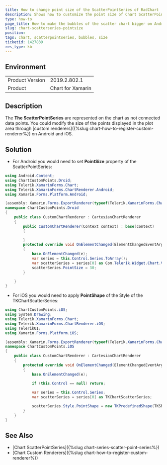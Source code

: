 ```yaml
---
title: How to change point size of the ScatterPointSeries of RadChart
description: Shows how to customize the point size of Chart ScatterPointSeries through renderers
type: how-to
page_title: How to make the bubbles of the scatter chart bigger on Android/iOS
slug: chart-scatterseries-pointsize
position: 
tags: chart, scatterpointseries, bubbles, size
ticketid: 1427839
res_type: kb
---
```


## Environment
<table>
    <tbody>
	    <tr>
	    	<td>Product Version</td>
	    	<td>2019.2.802.1</td>
	    </tr>
	    <tr>
	    	<td>Product</td>
	    	<td>Chart for Xamarin</td>
	    </tr>
    </tbody>
</table>


## Description

The **The ScatterPointSeries** are represented on the chart as not connected data points. You could modify the size of the points displayed in the plot area through [custom renderers]({%slug chart-how-to-register-custom-renderer%}) on Android and iOS.

## Solution

* For Android you would need to set **PointSize** property of the ScatterPointSeries:

```C#
using Android.Content;
using ChartCustomPoints.Droid;
using Telerik.XamarinForms.Chart;
using Telerik.XamarinForms.ChartRenderer.Android;
using Xamarin.Forms.Platform.Android;

[assembly: Xamarin.Forms.ExportRenderer(typeof(Telerik.XamarinForms.Chart.RadCartesianChart), typeof(CustomChartRenderer))]
namespace ChartCustomPoints.Droid
{
    public class CustomChartRenderer : CartesianChartRenderer
    {
        public CustomChartRenderer(Context context) : base(context)
        {

        }
        protected override void OnElementChanged(ElementChangedEventArgs<RadCartesianChart> e)
        {
            base.OnElementChanged(e);
            var series = this.Control.Series.ToArray();
            var scatterSeries = series[0] as Com.Telerik.Widget.Chart.Visualization.CartesianChart.Series.Scatter.ScatterPointSeries;
            scatterSeries.PointSize = 30;
        }

    }
}
```

* For iOS you would need to apply **PointShape** of the Style of the TKChartScatterSeries:

```C#
using ChartCustomPoints.iOS;
using System.Drawing;
using Telerik.XamarinForms.Chart;
using Telerik.XamarinForms.ChartRenderer.iOS;
using TelerikUI;
using Xamarin.Forms.Platform.iOS;

[assembly: Xamarin.Forms.ExportRenderer(typeof(Telerik.XamarinForms.Chart.RadCartesianChart), typeof(CustomChartRenderer))]
namespace ChartCustomPoints.iOS
{
    public class CustomChartRenderer : CartesianChartRenderer
    {
        protected override void OnElementChanged(ElementChangedEventArgs<RadCartesianChart> e)
        {
            base.OnElementChanged(e);
            
            if (this.Control == null) return;

            var series = this.Control.Series;
            var scatterSeries = series[0] as TKChartScatterSeries;

            scatterSeries.Style.PointShape = new TKPredefinedShape(TKShapeType.Circle, new SizeF(30, 30));            
        }
    }
}
```

## See Also

- [Chart ScatterPointSeries]({%slug chart-series-scatter-point-series%})
- [Chart Custom Renderers]({%slug chart-how-to-register-custom-renderer%})
